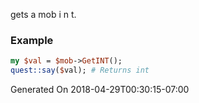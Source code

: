 gets a mob i n t.
### Example

```perl
my $val = $mob->GetINT();
quest::say($val); # Returns int
```


Generated On 2018-04-29T00:30:15-07:00